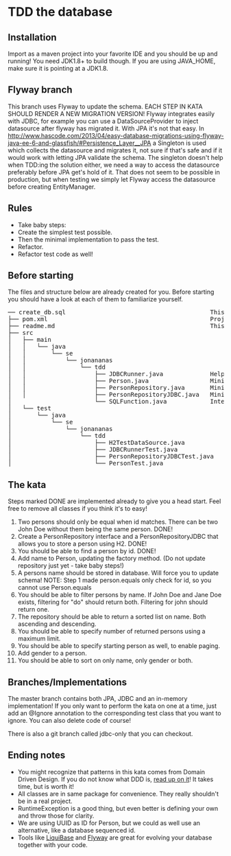 # TDD the database

## Installation
Import as a maven project into your favorite IDE and you should be up and running!
You need JDK1.8+ to build though. If you are using JAVA_HOME, make sure it is pointing at a JDK1.8.

## Flyway branch
This branch uses Flyway to update the schema. EACH STEP IN KATA SHOULD RENDER A NEW MIGRATION VERSION!
Flyway integrates easily with JDBC, for example you can use a DataSourceProvider to inject datasource after flyway has migrated it.
With JPA it's not that easy. In <http://www.hascode.com/2013/04/easy-database-migrations-using-flyway-java-ee-6-and-glassfish/#Persistence_Layer__JPA> a Singleton is used which collects the datasource and migrates it, not sure if that's safe and if it would work with letting JPA validate the schema. 
The singleton doesn't help when TDD:ing the solution either, we need a way to access the datasource preferably before JPA get's hold of it. That does not seem to be possible in production, but when testing we simply let Flyway access the datasource before creating EntityManager.    

## Rules
* Take baby steps:
* Create the simplest test possible.
* Then the minimal implementation to pass the test.
* Refactor.
* Refactor test code as well!

## Before starting
The files and structure below are already created for you. Before starting you should have a look at each of them to familiarize yourself.

<pre>
── create_db.sql                                        This is the database specification, you will edit it!
├── pom.xml                                             Project specification
├── readme.md                                           This file
├── src
│   ├── main
│   │   └── java
│   │       └── se
│   │           └── jonananas
│   │               └── tdd
│   │                   ├── JDBCRunner.java             Helper class for running queries. Needs no edits.
│   │                   ├── Person.java                 Minimal implementation, you will edit it!
│   │                   ├── PersonRepository.java       Minimal implementation, you will edit it!
│   │                   ├── PersonRepositoryJDBC.java   Minimal implementation, you will edit it!
│                       └── SQLFunction.java            Interface used to specify JDBC Runner. Needs no edits.
│   └── test
│       └── java
│           └── se
│               └── jonananas
│                   └── tdd
│                       ├── H2TestDataSource.java           Sets up a H2 in-memory database. Needs no edits.
│                       ├── JDBCRunnerTest.java             Tests the JDBC Runner. Needs no edits.
│                       ├── PersonRepositoryJDBCTest.java   Minimal implementation, you will edit it!
│                       └── PersonTest.java                 Minimal implementation, you will edit it!
</pre>

## The kata
Steps marked DONE are implemented already to give you a head start. Feel free to remove all classes if you think it's to easy!

1. Two persons should only be equal when id matches. There can be two John Doe without them being the same person. DONE!
2. Create a PersonRepository interface and a PersonRepositoryJDBC that allows you to store a person using H2. DONE!
3. You should be able to find a person by id. DONE!
4. Add name to Person, updating the factory method. (Do not update repository just yet - take baby steps!) 
5. A persons name should be stored in database. Will force you to update schema!
   NOTE: Step 1 made person.equals only check for id, so you cannot use Person.equals
5. You should be able to filter persons by name. If John Doe and Jane Doe exists, filtering for "do" should return both. Filtering for john should return one.
6. The repository should be able to return a sorted list on name. Both ascending and descending.
7. You should be able to specify number of returned persons using a maximum limit.
8. You should be able to specify starting person as well, to enable paging.
9. Add gender to a person.
10. You should be able to sort on only name, only gender or both.

## Branches/Implementations
The master branch contains both JPA, JDBC and an in-memory implementation!
If you only want to perform the kata on one at a time, just add an @Ignore annotation to the corresponding test class that you want to ignore.
You can also delete code of course!

There is also a git branch called jdbc-only that you can checkout.

## Ending notes
- You might recognize that patterns in this kata comes from Domain Driven Design. If you do not know what DDD is, [read up on it](http://www.amazon.com/Domain-Driven-Design-Tackling-Complexity-Software/dp/0321125215)! It takes time, but is worth it! 
- All classes are in same package for convenience. They really shouldn't be in a real project.
- RuntimeException is a good thing, but even better is defining your own and throw those for clarity.
- We are using UUID as ID for Person, but we could as well use an alternative, like a database sequenced id.
- Tools like [LiquiBase](http://www.liquibase.org/) and [Flyway](https://flywaydb.org/getstarted/how) are great for evolving your database together with your code.

